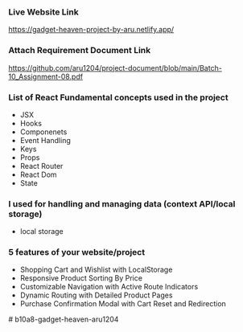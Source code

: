 ### Live Website Link

https://gadget-heaven-project-by-aru.netlify.app/

### Attach Requirement Document Link

https://github.com/aru1204/project-document/blob/main/Batch-10_Assignment-08.pdf

### List of React Fundamental concepts used in the project

* JSX
* Hooks
* Componenets
* Event Handling
* Keys
* Props
* React Router
* React Dom
* State

### I used for handling and managing data (context API/local storage)

* local storage

### 5 features of your website/project

* Shopping Cart and Wishlist with LocalStorage
* Responsive Product Sorting By Price
* Customizable Navigation with Active Route Indicators 
* Dynamic Routing with Detailed Product Pages
* Purchase Confirmation Modal with Cart Reset and Redirection 


#   b 1 0 a 8 - g a d g e t - h e a v e n - a r u 1 2 0 4 
 
 

